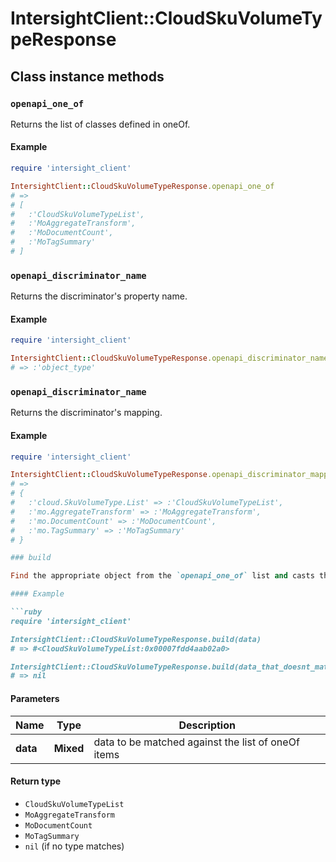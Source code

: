 # IntersightClient::CloudSkuVolumeTypeResponse

## Class instance methods

### `openapi_one_of`

Returns the list of classes defined in oneOf.

#### Example

```ruby
require 'intersight_client'

IntersightClient::CloudSkuVolumeTypeResponse.openapi_one_of
# =>
# [
#   :'CloudSkuVolumeTypeList',
#   :'MoAggregateTransform',
#   :'MoDocumentCount',
#   :'MoTagSummary'
# ]
```

### `openapi_discriminator_name`

Returns the discriminator's property name.

#### Example

```ruby
require 'intersight_client'

IntersightClient::CloudSkuVolumeTypeResponse.openapi_discriminator_name
# => :'object_type'
```

### `openapi_discriminator_name`

Returns the discriminator's mapping.

#### Example

```ruby
require 'intersight_client'

IntersightClient::CloudSkuVolumeTypeResponse.openapi_discriminator_mapping
# =>
# {
#   :'cloud.SkuVolumeType.List' => :'CloudSkuVolumeTypeList',
#   :'mo.AggregateTransform' => :'MoAggregateTransform',
#   :'mo.DocumentCount' => :'MoDocumentCount',
#   :'mo.TagSummary' => :'MoTagSummary'
# }

### build

Find the appropriate object from the `openapi_one_of` list and casts the data into it.

#### Example

```ruby
require 'intersight_client'

IntersightClient::CloudSkuVolumeTypeResponse.build(data)
# => #<CloudSkuVolumeTypeList:0x00007fdd4aab02a0>

IntersightClient::CloudSkuVolumeTypeResponse.build(data_that_doesnt_match)
# => nil
```

#### Parameters

| Name | Type | Description |
| ---- | ---- | ----------- |
| **data** | **Mixed** | data to be matched against the list of oneOf items |

#### Return type

- `CloudSkuVolumeTypeList`
- `MoAggregateTransform`
- `MoDocumentCount`
- `MoTagSummary`
- `nil` (if no type matches)

